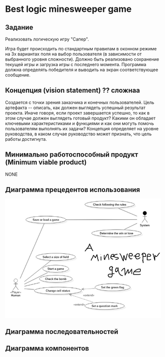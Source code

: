 # Best logic minesweeper game

## Задание
Реализовать логическую игру "Сапер".

Игра будет происходить по стандартным правилам в оконном режиме на 3х вариантах поля на выбор пользователя (в зависимости от выбранного уровня сложности). Должно быть реализовано сохранение текущей игры и загрузка игры с последнего момента. Программа должна определять победителя и выводить на экран соответствующее сообщение.

## Концепция (vision statement) ?? сложнаа
Создается с точки зрения заказчика и конечных пользователей. Цель артефакта -- описать, как должен выглядеть успешный результат проекта. Иначе говоря, если проект завершается успешно, то как в этом случае должен выглядеть готовый продукт? Какими он обладает ключевыми характеристиками и функциями и как они могуть помочь пользователям выполнять их задачи? Концепция определяет на уровне руководства, в каком случае руководство может признать, что цель работы достигнута.

## Минимально работоспособный продукт (Minimum viable product)
NONE

## Диаграмма прецедентов использования
!["this is a picture"](reports/UseCaseDiagram1.jpg)

## Диаграмма последовательностей

## Диаграмма компонентов
